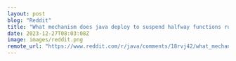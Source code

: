 ```yaml
---
layout: post
blog: "Reddit"
title: "What mechanism does java deploy to suspend halfway functions running on virtual thread?"
date: 2023-12-27T08:03:08Z
image: images/reddit.png
remote_url: "https://www.reddit.com/r/java/comments/18rvj42/what_mechanism_does_java_deploy_to_suspend/"
---
```

